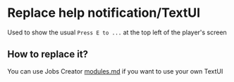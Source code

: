 # Replace help notification/TextUI

Used to show the usual `Press E to ...` at the top left of the player's screen

## How to replace it?

You can use Jobs Creator [modules.md](../modules.md "mention") if you want to use your own TextUI
